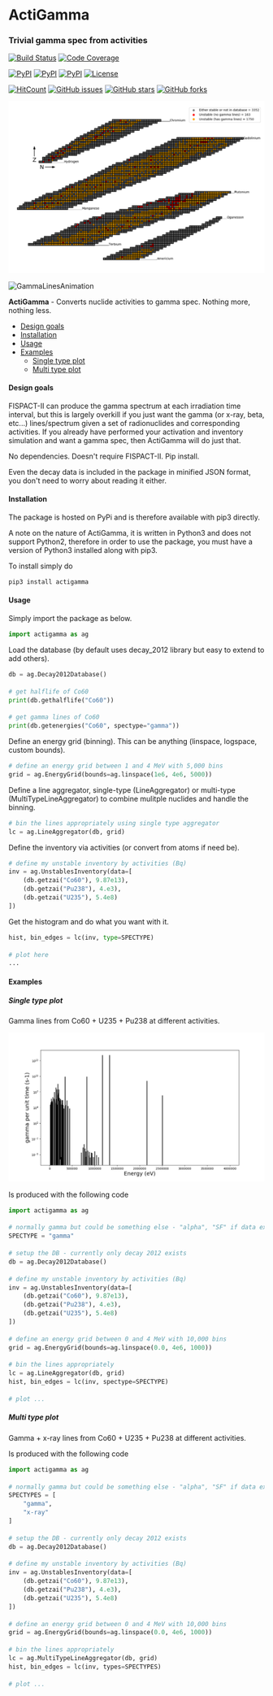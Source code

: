 # ActiGamma
### Trivial gamma spec from activities

[![Build Status](https://travis-ci.org/fispact/actigamma.svg?branch=master)](https://travis-ci.org/fispact/actigamma)
[![Code Coverage](https://codecov.io/gh/fispact/actigamma/branch/master/graph/badge.svg)](https://codecov.io/gh/fispact/actigamma)

[![PyPI](https://img.shields.io/pypi/v/actigamma.svg)](https://pypi.python.org/pypi/actigamma)
[![PyPI](https://img.shields.io/pypi/wheel/actigamma.svg)](https://pypi.python.org/pypi/actigamma)
[![PyPI](https://img.shields.io/pypi/format/actigamma.svg)](https://pypi.python.org/pypi/actigamma)
[![License](https://img.shields.io/pypi/l/actigamma.svg)](https://github.com/fispact/actigamma/blob/master/LICENSE)

[![HitCount](http://hits.dwyl.com/fispact/actigamma.svg)](http://hits.dwyl.com/fispact/actigamma)
[![GitHub issues](https://img.shields.io/github/issues/fispact/actigamma)](https://github.com/fispact/actigamma/issues)
[![GitHub stars](https://img.shields.io/github/stars/fispact/actigamma)](https://github.com/fispact/actigamma/stargazers)
[![GitHub forks](https://img.shields.io/github/forks/fispact/actigamma)](https://github.com/fispact/actigamma/network)

![ChartOfNuclides](https://github.com/fispact/actigamma/blob/master/examples/figures/chartofnuclides.png)

![GammaLinesAnimation](https://github.com/fispact/actigamma/blob/master/examples/figures/halflifelines.gif)


__ActiGamma__ - Converts nuclide activities to gamma spec. Nothing more, nothing less.

- [Design goals](#design-goals)
- [Installation](#installation)
- [Usage](#usage)
- [Examples](#examples)
  - [Single type plot](#single-type-plot)
  - [Multi type plot](#multi-type-plot)

#### <a name="design-goals"></a>Design goals
FISPACT-II can produce the gamma spectrum at each irradiation time interval, but this is largely overkill if you just want the gamma (or x-ray, beta, etc...) lines/spectrum given a set of radionuclides and corresponding activities. If you already have performed your activation and inventory simulation and want a gamma spec, then ActiGamma will do just that.

No dependencies. Doesn't require FISPACT-II. Pip install.

Even the decay data is included in the package in minified JSON format, you don't need to worry about reading it either.

#### <a name="installation"></a>Installation
The package is hosted on PyPi and is therefore available with pip3 directly.

A note on the nature of ActiGamma, it is written in Python3 and does not support Python2, therefore in order to use the package, you must have a version of Python3 installed along with pip3.

To install simply do
```bash
pip3 install actigamma
```

#### <a name="usage"></a>Usage
Simply import the package as below.
```python
import actigamma as ag
```

Load the database (by default uses decay_2012 library but easy to extend to add others).
```python
db = ag.Decay2012Database()

# get halflife of Co60
print(db.gethalflife("Co60"))

# get gamma lines of Co60
print(db.getenergies("Co60", spectype="gamma"))
```

Define an energy grid (binning). This can be anything (linspace, logspace, custom bounds).
```python
# define an energy grid between 1 and 4 MeV with 5,000 bins
grid = ag.EnergyGrid(bounds=ag.linspace(1e6, 4e6, 5000))
```

Define a line aggregator, single-type (LineAggregator) or multi-type (MultiTypeLineAggregator) to combine mulitple nuclides and handle the binning.
```python
# bin the lines appropriately using single type aggregator
lc = ag.LineAggregator(db, grid)
```

Define the inventory via activities (or convert from atoms if need be).
```python
# define my unstable inventory by activities (Bq)
inv = ag.UnstablesInventory(data=[
    (db.getzai("Co60"), 9.87e13),
    (db.getzai("Pu238"), 4.e3),
    (db.getzai("U235"), 5.4e8)
])
```

Get the histogram and do what you want with it.
```python
hist, bin_edges = lc(inv, type=SPECTYPE)

# plot here
...
```

#### <a name="examples"></a>Examples
##### <a name="single-type-plot"></a>Single type plot
Gamma lines from Co60 + U235 + Pu238 at different activities.

![Lines](https://github.com/fispact/actigamma/blob/master/examples/figures/plotlines.png)

Is produced with the following code
```python
import actigamma as ag

# normally gamma but could be something else - "alpha", "SF" if data exists!
SPECTYPE = "gamma"

# setup the DB - currently only decay 2012 exists
db = ag.Decay2012Database()

# define my unstable inventory by activities (Bq)
inv = ag.UnstablesInventory(data=[
    (db.getzai("Co60"), 9.87e13),
    (db.getzai("Pu238"), 4.e3),
    (db.getzai("U235"), 5.4e8)
])

# define an energy grid between 0 and 4 MeV with 10,000 bins
grid = ag.EnergyGrid(bounds=ag.linspace(0.0, 4e6, 1000))

# bin the lines appropriately
lc = ag.LineAggregator(db, grid)
hist, bin_edges = lc(inv, spectype=SPECTYPE)

# plot ...
```

##### <a name="multi-type-plot"></a>Multi type plot
Gamma + x-ray lines from Co60 + U235 + Pu238 at different activities.

Is produced with the following code
```python
import actigamma as ag

# normally gamma but could be something else - "alpha", "SF" if data exists!
SPECTYPES = [
    "gamma",
    "x-ray"
]

# setup the DB - currently only decay 2012 exists
db = ag.Decay2012Database()

# define my unstable inventory by activities (Bq)
inv = ag.UnstablesInventory(data=[
    (db.getzai("Co60"), 9.87e13),
    (db.getzai("Pu238"), 4.e3),
    (db.getzai("U235"), 5.4e8)
])

# define an energy grid between 0 and 4 MeV with 10,000 bins
grid = ag.EnergyGrid(bounds=ag.linspace(0.0, 4e6, 1000))

# bin the lines appropriately
lc = ag.MultiTypeLineAggregator(db, grid)
hist, bin_edges = lc(inv, types=SPECTYPES)

# plot ...
```
